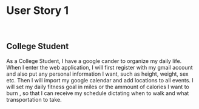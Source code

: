 <h1>User Story 1</h1>
<br>
<h2>College Student</h2>

<p>
As a College Student, I have a google cander to organize my daily life. When I enter the web application, I will first register
with my gmail account and also put any personal information I want, such as height, weight, sex etc. Then I will import my 
google calendar and add locations to all events. I will set my daily fitness goal in miles or the ammount of calories I want to burn , so that I can receive my 
schedule dictating when to walk and what transportation to take. 
</p>
